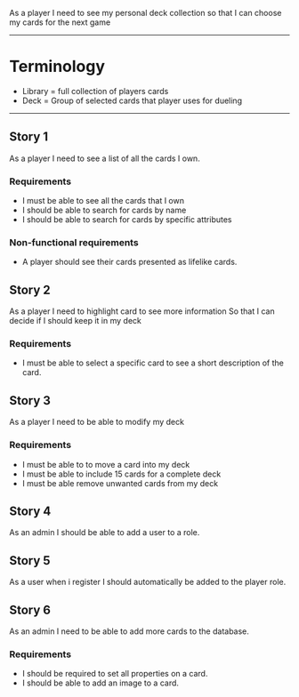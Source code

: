 As a player
I need to see my personal deck collection
so that I can choose my cards for the next game

---

# Terminology
* Library = full collection of players cards
* Deck = Group of selected cards that player uses for dueling

---

## Story 1

As a player I need to see a list of all the cards I own.

### Requirements
* I must be able to see all the cards that I own
* I should be able to search for cards by name
* I should be able to search for cards by specific attributes

### Non-functional requirements
* A player should see their cards presented as lifelike cards.

## Story 2
As a player
I need to highlight card to see more information
So that I can decide if I should keep it in my deck

### Requirements
* I must be able to select a specific card to see a short description of the card.

## Story 3
As a player I need to be able to modify my deck

### Requirements
* I must be able to to move a card into my deck
* I must be able to include 15 cards for a complete deck
* I must be able remove unwanted cards from my deck

## Story 4
As an admin I should be able to add a user to a role.

## Story 5
As a user when i register I should automatically be added to the player role.

## Story 6
As an admin I need to be able to add more cards to the database.

### Requirements
* I should be required to set all properties on a card.
* I should be able to add an image to a card.